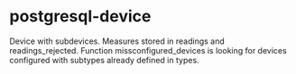 # postgresql-device
Device with subdevices. Measures stored in readings and readings_rejected.
Function missconfigured_devices is looking for devices configured with subtypes already defined in types.